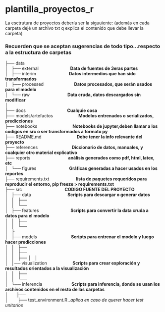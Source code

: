 # plantilla_proyectos_r

La esctrutura de proyectos debería ser la siguuiente:
(además en cada carpeta dejé un archivo txt q explica el contenido que debe llevar la carpeta)

### Recuerden que se aceptan sugerencias de todo tipo...respecto a la estructura de carpetas

├── data  
│   ├── external                          __Data de fuentes de 3eras partes__  
│   ├── interim                           __Datos intermedios que han sido transformados__  
│   ├── processed                         __Datos procesados, que serán usados para el modelo__  
│   └── raw                               __Data cruda, datos descargados sin modificar__  
│     
├── docs                                  __Cualquie cosa__  
├── models/artefactos                     __Modelos entrenados o serializados, predicciones__  
├── notebooks                             __Notebooks de jupyter,deben llamar a los codigos en src o ser transformados a formato py__    
├── README.md                             __Debe tener la info relevante del proyecto__      
├── references                            __Diccionario de datos, manuales, y cualquier otro material explicativo__  
├── reports                               __análisis generados como pdf, html, latex, etc__  
│   └── figures                           __Gráficas generadas a hacer usados en los reportes__  
├── requirements.txt                      __lista de paquetes requeridos para reproducir el entorno, pip freeze > requirements.txt__  
├── src                                   __CODIGO FUENTE DEL PROYECTO__  
│   ├── data                              __Scripts para descargar o generar datos__    
│   │   ├──  
│   │   └──  
│   ├── features                          __Scripts para convertir la data cruda a datos para el modelo__   
│   │   ├──  
│   │   └──   
│   ├    
│   ├── models                            __Scripts para entrenar el modelo y luego hacer predicciones__   
│   │   ├──  
│   │   ├──   
│   │   ├──
│   │    
│   │── visualization                     __Scripts para crear exploración y resultados orientados a la visualización__   
│   │   ├──              
│   │   └──        
│   └── inferencia                        __Scripts para inferencia, donde se usan los archivos contenidos en el resto de las carpetas__    
│       ├──                        
│       
├── test_environment.R                 __aplica en caso de querer hacer test unitarios_
